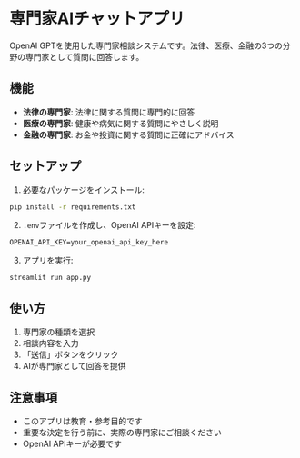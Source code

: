 # 専門家AIチャットアプリ

OpenAI GPTを使用した専門家相談システムです。法律、医療、金融の3つの分野の専門家として質問に回答します。

## 機能

- **法律の専門家**: 法律に関する質問に専門的に回答
- **医療の専門家**: 健康や病気に関する質問にやさしく説明
- **金融の専門家**: お金や投資に関する質問に正確にアドバイス

## セットアップ

1. 必要なパッケージをインストール:
```bash
pip install -r requirements.txt
```

2. `.env`ファイルを作成し、OpenAI APIキーを設定:
```
OPENAI_API_KEY=your_openai_api_key_here
```

3. アプリを実行:
```bash
streamlit run app.py
```

## 使い方

1. 専門家の種類を選択
2. 相談内容を入力
3. 「送信」ボタンをクリック
4. AIが専門家として回答を提供

## 注意事項

- このアプリは教育・参考目的です
- 重要な決定を行う前に、実際の専門家にご相談ください
- OpenAI APIキーが必要です
